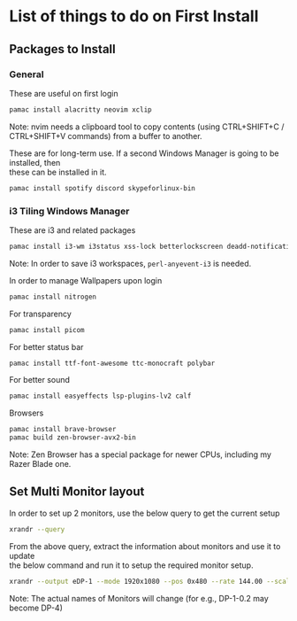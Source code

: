 # List of things to do on First Install

## Packages to Install
### General

These are useful on first login
```bash
pamac install alacritty neovim xclip
```
Note: nvim needs a clipboard tool to copy contents (using CTRL+SHIFT+C / CTRL+SHIFT+V commands) from a buffer to another.

These are for long-term use. If a second Windows Manager is going to be installed, then\
these can be installed in it.
```bash
pamac install spotify discord skypeforlinux-bin
```

### i3 Tiling Windows Manager

These are i3 and related packages
```bash
pamac install i3-wm i3status xss-lock betterlockscreen deadd-notification-center blueman network-manager-applet perl-anyevent-i3
```
Note: In order to save i3 workspaces, `perl-anyevent-i3` is needed.

In order to manage Wallpapers upon login
```bash
pamac install nitrogen
```

For transparency
```bash
pamac install picom
```

For better status bar
```bash
pamac install ttf-font-awesome ttc-monocraft polybar
```

For better sound
```bash
pamac install easyeffects lsp-plugins-lv2 calf
```

Browsers
```bash
pamac install brave-browser
pamac build zen-browser-avx2-bin
```
Note: Zen Browser has a special package for newer CPUs, including my Razer Blade one.

## Set Multi Monitor layout

In order to set up 2 monitors, use the below query to get the current setup
```bash
xrandr --query
```

From the above query, extract the information about monitors and use it to update\
the below command and run it to setup the required monitor setup.
```bash
xrandr --output eDP-1 --mode 1920x1080 --pos 0x480 --rate 144.00 --scale 1.00 --output DP-1-0.2 --primary --mode 2560x1440 --pos 1920x120 --rate 59.95 --scale 1.00 --output DP-1-0.3 --mode 1920x1080 --pos 4480x0 --scale 1.00 --rotate right
```
Note: The actual names of Monitors will change (for e.g., DP-1-0.2 may become DP-4)
